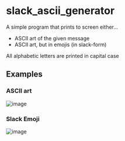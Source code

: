 # slack_ascii_generator

A simple program that prints to screen either...

- ASCII art of the given message
- ASCII art, but in emojis (in slack-form)

All alphabetic letters are printed in capital case

## Examples

### ASCII art

![image](https://user-images.githubusercontent.com/54632054/120193765-c05a0380-c257-11eb-8780-8f794c186b41.png)

### Slack Emoji

![image](https://user-images.githubusercontent.com/54632054/120194044-0fa03400-c258-11eb-96b0-c6a4bcb9d424.png)
